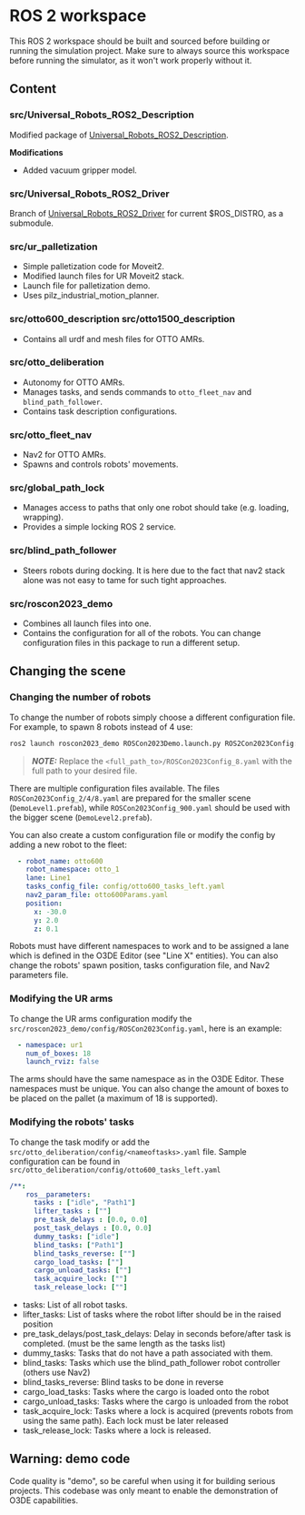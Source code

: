 # ROS 2 workspace

This ROS 2 workspace should be built and sourced before building or running the simulation project. Make sure to always source this workspace before running the simulator, as it won't work properly without it.

## Content

### src/Universal_Robots_ROS2_Description
Modified package of [Universal_Robots_ROS2_Description](https://github.com/UniversalRobots/Universal_Robots_ROS2_Description).

**Modifications**
- Added vacuum gripper model.

### src/Universal_Robots_ROS2_Driver
Branch of [Universal_Robots_ROS2_Driver](https://github.com/UniversalRobots/Universal_Robots_ROS2_Driver/tree/humble) for current $ROS_DISTRO, as a submodule.

### src/ur_palletization
- Simple palletization code for Moveit2.
- Modified launch files for UR Moveit2 stack.
- Launch file for palletization demo.
- Uses pilz_industrial_motion_planner.

### src/otto600_description src/otto1500_description
- Contains all urdf and mesh files for OTTO AMRs.

### src/otto_deliberation
- Autonomy for OTTO AMRs.
- Manages tasks, and sends commands to `otto_fleet_nav` and `blind_path_follower`.
- Contains task description configurations.

### src/otto_fleet_nav
- Nav2 for OTTO AMRs.
- Spawns and controls robots' movements.

### src/global_path_lock
- Manages access to paths that only one robot should take (e.g. loading, wrapping).
- Provides a simple locking ROS 2 service.

### src/blind_path_follower
- Steers robots during docking. It is here due to the fact that nav2 stack alone was not easy to tame for such tight approaches.

### src/roscon2023_demo
- Combines all launch files into one.
- Contains the configuration for all of the robots. You can change configuration files in this package to run a different setup.

## Changing the scene
### Changing the number of robots
To change the number of robots simply choose a different configuration file. For example, to spawn 8 robots instead of 4 use:
```bash
ros2 launch roscon2023_demo ROSCon2023Demo.launch.py ROS2Con2023Config:=<full_path_to>/ROSCon2023Config_8.yaml
```
> **_NOTE:_** Replace the `<full_path_to>/ROSCon2023Config_8.yaml` with the full path to your desired file.

There are multiple configuration files available. The files `ROSCon2023Config_2/4/8.yaml` are prepared for the smaller scene (`DemoLevel1.prefab`), while `ROSCon2023Config_900.yaml` should be used with the bigger scene (`DemoLevel2.prefab`).

You can also create a custom configuration file or modify the config by adding a new robot to the fleet:
```yaml
  - robot_name: otto600
    robot_namespace: otto_1
    lane: Line1
    tasks_config_file: config/otto600_tasks_left.yaml
    nav2_param_file: otto600Params.yaml
    position: 
      x: -30.0
      y: 2.0
      z: 0.1
```
Robots must have different namespaces to work and to be assigned a lane which is defined in the O3DE Editor (see "Line X" entities). You can also change the robots' spawn position, tasks configuration file, and Nav2 parameters file.

### Modifying the UR arms
To change the UR arms configuration modify the  `src/roscon2023_demo/config/ROSCon2023Config.yaml`, here is an example:
```yaml 
  - namespace: ur1
    num_of_boxes: 18
    launch_rviz: false
```
The arms should have the same namespace as in the O3DE Editor. These namespaces must be unique. You can also change the amount of boxes to be placed on the pallet (a maximum of 18 is supported).

### Modifying the robots' tasks
To change the task modify or add the `src/otto_deliberation/config/<nameoftasks>.yaml` file. Sample configuration can be found in `src/otto_deliberation/config/otto600_tasks_left.yaml`
```yaml
/**:
    ros__parameters:
      tasks : ["idle", "Path1"]
      lifter_tasks : [""]
      pre_task_delays : [0.0, 0.0]
      post_task_delays : [0.0, 0.0]
      dummy_tasks: ["idle"]
      blind_tasks: ["Path1"]
      blind_tasks_reverse: [""]
      cargo_load_tasks: [""]
      cargo_unload_tasks: [""]
      task_acquire_lock: [""]
      task_release_lock: [""]
```
- tasks: List of all robot tasks.
- lifter_tasks: List of tasks where the robot lifter should be in the raised position
- pre_task_delays/post_task_delays: Delay in seconds before/after task is completed. (must be the same length as the tasks list)
- dummy_tasks: Tasks that do not have a path associated with them.
- blind_tasks: Tasks which use the blind_path_follower robot controller (others use Nav2)
- blind_tasks_reverse: Blind tasks to be done in reverse
- cargo_load_tasks: Tasks where the cargo is loaded onto the robot
- cargo_unload_tasks: Tasks where the cargo is unloaded from the robot
- task_acquire_lock: Tasks where a lock is acquired (prevents robots from using the same path). Each lock must be later released
- task_release_lock: Tasks where a lock is released.

## Warning: demo code
Code quality is "demo", so be careful when using it for building serious projects. This codebase was only meant to enable the demonstration of O3DE capabilities.

